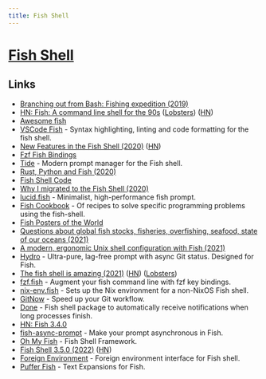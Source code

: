 ```yaml
---
title: Fish Shell
---
```


# [Fish Shell](https://fishshell.com/)

## Links

- [Branching out from Bash: Fishing expedition (2019)](https://brettterpstra.com/2019/10/11/branching-out-from-bash-fishing-expedition/)
- [HN: Fish: A command line shell for the 90s](https://news.ycombinator.com/item?id=21361696) ([Lobsters](https://lobste.rs/s/hvlzor/fish_friendly_interactive_shell)) ([HN](https://news.ycombinator.com/item?id=27180420))
- [Awesome fish](https://github.com/jorgebucaran/awesome-fish)
- [VSCode Fish](https://github.com/bmalehorn/vscode-fish) - Syntax highlighting, linting and code formatting for the fish shell.
- [New Features in the Fish Shell (2020)](https://lwn.net/SubscriberLink/832429/5a786cc0fed26353/) ([HN](https://news.ycombinator.com/item?id=24631138))
- [Fzf Fish Bindings](https://github.com/jethrokuan/fzf)
- [Tide](https://github.com/IlanCosman/tide) - Modern prompt manager for the Fish shell.
- [Rust, Python and Fish (2020)](https://benjamin.computer/posts/2020-12-12-rust-python.html)
- [Fish Shell Code](https://github.com/fish-shell/fish-shell)
- [Why I migrated to the Fish Shell (2020)](https://caarlos0.dev/posts/fish/)
- [lucid.fish](https://github.com/mattgreen/lucid.fish) - Minimalist, high-performance fish prompt.
- [Fish Cookbook](https://github.com/jorgebucaran/cookbook.fish) - Of recipes to solve specific programming problems using the fish-shell.
- [Fish Posters of the World](http://www.fishposters.com/)
- [Questions about global fish stocks, fisheries, overfishing, seafood, state of our oceans (2021)](https://twitter.com/_HannahRitchie/status/1419575591712575493)
- [A modern, ergonomic Unix shell configuration with Fish (2021)](https://dev.to/yonkeltron/a-modern-ergonomic-unix-shell-configuration-with-fish-4dio)
- [Hydro](https://github.com/jorgebucaran/hydro) - Ultra-pure, lag-free prompt with async Git status. Designed for Fish.
- [The fish shell is amazing (2021)](https://rmpr.xyz/the-fish-shell-is-amazing/) ([HN](https://news.ycombinator.com/item?id=29341390)) ([Lobsters](https://lobste.rs/s/pj0byo/fish_shell_is_amazing))
- [fzf.fish](https://github.com/PatrickF1/fzf.fish) - Augment your fish command line with fzf key bindings.
- [nix-env.fish](https://github.com/lilyball/nix-env.fish) - Sets up the Nix environment for a non-NixOS Fish shell.
- [GitNow](https://github.com/joseluisq/gitnow) - Speed up your Git workflow.
- [Done](https://github.com/franciscolourenco/done) - Fish shell package to automatically receive notifications when long processes finish.
- [HN: Fish 3.4.0](https://news.ycombinator.com/item?id=30734072)
- [fish-async-prompt](https://github.com/acomagu/fish-async-prompt) - Make your prompt asynchronous in Fish.
- [Oh My Fish](https://github.com/oh-my-fish/oh-my-fish) - Fish Shell Framework.
- [Fish Shell 3.5.0 (2022)](https://fishshell.com/docs/current/relnotes.html#fish-3-5-0-released-june-16-2022) ([HN](https://news.ycombinator.com/item?id=31768405))
- [Foreign Environment](https://github.com/oh-my-fish/plugin-foreign-env) - Foreign environment interface for Fish shell.
- [Puffer Fish](https://github.com/nickeb96/puffer-fish) - Text Expansions for Fish.
